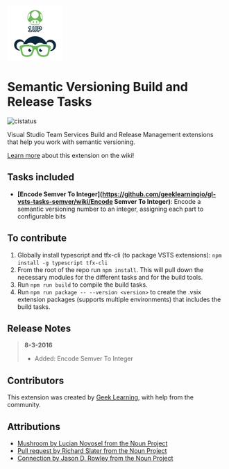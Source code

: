 ![Icon](https://github.com/geeklearningio/gl-vsts-tasks-semver/blob/master/Extension/extension-icon.png)

# Semantic Versioning Build and Release Tasks

![cistatus](https://geeklearning.visualstudio.com/_apis/public/build/definitions/f841b266-7595-4d01-9ee1-4864cf65aa73/49/badge)

Visual Studio Team Services Build and Release Management extensions that help you work with semantic versioning.

[Learn more](https://github.com/geeklearningio/gl-vsts-tasks-semver/wiki) about this extension on the wiki!

## Tasks included

* **[Encode Semver To Integer](https://github.com/geeklearningio/gl-vsts-tasks-semver/wiki/Encode Semver To Integer)**: Encode a semantic versioning number to an integer, assigning each part to configurable bits

## To contribute

1. Globally install typescript and tfx-cli (to package VSTS extensions): `npm install -g typescript tfx-cli`
2. From the root of the repo run `npm install`. This will pull down the necessary modules for the different tasks and for the build tools.
3. Run `npm run build` to compile the build tasks.
4. Run `npm run package -- --version <version>` to create the .vsix extension packages (supports multiple environments) that includes the build tasks.

## Release Notes

> **8-3-2016**
> - Added: Encode Semver To Integer

## Contributors

This extension was created by [Geek Learning](http://geeklearning.io/), with help from the community.

## Attributions
* [Mushroom by Lucian Novosel from the Noun Project](https://thenounproject.com/search/?q=mario&i=18500)
* [Pull request by Richard Slater from the Noun Project](https://thenounproject.com/search/?q=version&i=116190)
* [Connection by Jason D. Rowley from the Noun Project](https://thenounproject.com/search/?q=version&i=18989)
